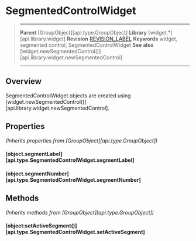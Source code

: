 # SegmentedControlWidget

> --------------------- ------------------------------------------------------------------------------------------
> __Parent__            [GroupObject][api.type.GroupObject]
> __Library__           [widget.*][api.library.widget]
> __Revision__          [REVISION_LABEL](REVISION_URL)
> __Keywords__          widget, segmented control, SegmentedControlWidget
> __See also__          [widget.newSegmentedControl()][api.library.widget.newSegmentedControl]
> --------------------- ------------------------------------------------------------------------------------------

## Overview

SegmentedControlWidget objects are created using [widget.newSegmentedControl()][api.library.widget.newSegmentedControl].


## Properties

_(Inherits properties from [GroupObject][api.type.GroupObject])_

#### [object.segmentLabel][api.type.SegmentedControlWidget.segmentLabel]
#### [object.segmentNumber][api.type.SegmentedControlWidget.segmentNumber]

## Methods

_(Inherits methods from [GroupObject][api.type.GroupObject])_

#### [object:setActiveSegment()][api.type.SegmentedControlWidget.setActiveSegment]